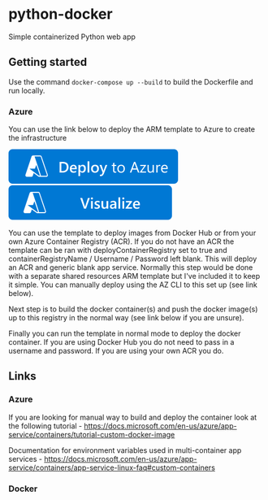 # python-docker

Simple containerized Python web app

## Getting started

Use the command `docker-compose up --build` to build the Dockerfile and run locally.

### Azure

You can use the link below to deploy the ARM template to Azure to create the infrastructure

[![Deploy To Azure](https://raw.githubusercontent.com/Azure/azure-quickstart-templates/master/1-CONTRIBUTION-GUIDE/images/deploytoazure.svg?sanitize=true)](https://portal.azure.com/#create/Microsoft.Template/uri/https%3A%2F%2Fraw.githubusercontent.com%2Frivoric%2Fwebsitemon%2Fmaster%2Fazuredeploy.json)
[![Visualize](https://raw.githubusercontent.com/Azure/azure-quickstart-templates/master/1-CONTRIBUTION-GUIDE/images/visualizebutton.svg?sanitize=true)](http://armviz.io/#/?load=https%3A%2F%2Fraw.githubusercontent.com%2Frivoric%2Fwebsitemon%2Fmaster%2Fazuredeploy.json)

You can use the template to deploy images from Docker Hub or from your own Azure Container Registry (ACR).
If you do not have an ACR the template can be ran with deployContainerRegistry set to true and containerRegistryName / Username / Password left blank.
This will deploy an ACR and generic blank app service. Normally this step would be done with a separate shared resources ARM template but I've included it to keep it simple.
You can manually deploy using the AZ CLI to this set up (see link below).

Next step is to build the docker container(s) and push the docker image(s) up to this registry in the normal way (see link below if you are unsure).

Finally you can run the template in normal mode to deploy the docker container.
If you are using Docker Hub you do not need to pass in a username and password. If you are using your own ACR you do.

## Links

### Azure

If you are looking for manual way to build and deploy the container look at the following tutorial -
https://docs.microsoft.com/en-us/azure/app-service/containers/tutorial-custom-docker-image

Documentation for environment variables used in multi-container app services -
https://docs.microsoft.com/en-us/azure/app-service/containers/app-service-linux-faq#custom-containers

### Docker

